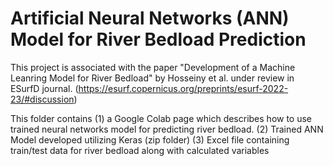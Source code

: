 # Artificial Neural Networks (ANN) Model for River Bedload Prediction

This project is associated with the paper "Development of a Machine Leanring Model for River Bedload" by Hosseiny et al. under review in ESurfD journal. 
(https://esurf.copernicus.org/preprints/esurf-2022-23/#discussion)

This folder contains 
(1) a Google Colab page which describes how to use trained neural networks model for predicting river bedload. 
(2) Trained ANN Model developed utilizing Keras (zip folder)
(3) Excel file containing train/test data for river bedload along with calculated variables
